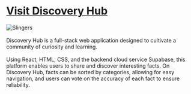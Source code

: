 # [Visit Discovery Hub](https://discovery-hub.netlify.app/)

<img src="https://github.com/user-attachments/assets/0c095f04-c5be-4033-9643-0b52121a5f4c" alt="Slingers" title="Play against a friend or the computer and experience the beautiful cityscapes" />
<br />
<br />
Discovery Hub is a full-stack web application designed to cultivate a community of curiosity and learning.
<br />
<br />
Using React, HTML, CSS, and the backend cloud service Supabase, this platform enables users to share and discover interesting facts. On Discovery Hub, facts can be sorted by categories, allowing for easy navigation, and users can vote on the accuracy of each fact to ensure reliability.

